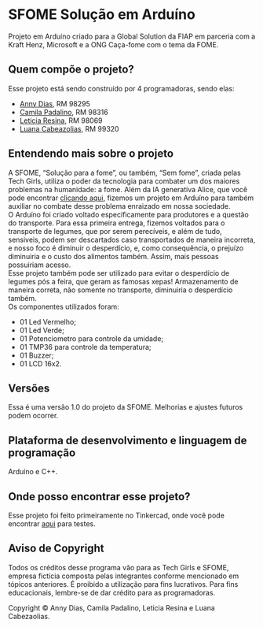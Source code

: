 # SFOME Solução em Arduíno
Projeto em Arduíno criado para a Global Solution da FIAP em parceria com a Kraft Henz, Microsoft e a ONG Caça-fome com o tema da FOME.

## Quem compõe o projeto?
Esse projeto está sendo construído por 4 programadoras, sendo elas:
<ul>
    <li><a href="https://github.com/anny-dias">Anny Dias</a>, RM 98295</li>
    <li><a href="https://github.com/camilapadalino">Camila Padalino</a>, RM 98316</li>
    <li><a href="https://github.com/letyresina">Leticia Resina</a>, RM 98069</li>
    <li><a href="https://github.com/Luanacabezaolias">Luana Cabeazolias</a>, RM 99320</li>
</ul>

## Entendendo mais sobre o projeto

A SFOME, “Solução para a fome”, ou também, “Sem fome”, criada pelas Tech Girls, utiliza o poder da tecnologia para combater um dos maiores problemas na humanidade: a fome. Além da IA generativa Alice, que você pode encontrar <a href="https://github.com/FIAP-Tech-Girls/GS1sem-Python">clicando aqui</a>, fizemos um projeto em Arduíno para também auxiliar no combate desse problema enraizado em nossa sociedade.
<br>
O Arduíno foi criado voltado especificamente para produtores e a questão do transporte. Para essa primeira entrega, fizemos voltados para o transporte de legumes, que por serem perecíveis, e além de tudo, sensiveis, podem ser descartados caso transportados de maneira incorreta, e nosso foco é diminuir o desperdício, e, como consequência, o prejuízo diminuiria e o custo dos alimentos também. Assim, mais pessoas possuiriam acesso.
<br>
Esse projeto também pode ser utilizado para evitar o desperdício de legumes pós a feira, que geram as famosas xepas! Armazenamento de maneira correta, não somente no transporte, diminuiria o desperdício também.
<br>
Os componentes utilizados foram:
<ul>
  <li>01 Led Vermelho;</li>
  <li>01 Led Verde;</li>
  <li>01 Potenciometro para controle da umidade;</li>
  <li>01 TMP36 para controle da temperatura;</li>
  <li>01 Buzzer;</li>
  <li>01 LCD 16x2.</li>
</ul>

## Versões
Essa é uma versão 1.0 do projeto da SFOME. Melhorias e ajustes futuros podem ocorrer.

## Plataforma de desenvolvimento e linguagem de programação
Arduíno e C++.

## Onde posso encontrar esse projeto?
Esse projeto foi feito primeiramente no Tinkercad, onde você pode encontrar <a href="https://www.tinkercad.com/things/5q9n5Xcl8wZ">aqui</a> para testes.

## Aviso de Copyright
Todos os créditos desse programa vão para as Tech Girls e SFOME, empresa fictícia composta pelas integrantes conforme mencionado em tópicos anteriores. É proibido a utilização para fins lucrativos. Para fins educacionais, lembre-se de dar crédito para as programadoras.

Copyright ©️ Anny Dias, Camila Padalino, Leticia Resina e Luana Cabezaolias.


